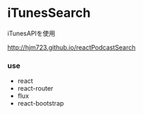 # iTunesSearch

iTunesAPIを使用

http://hjm723.github.io/reactPodcastSearch

### use

* react
* react-router
* flux
* react-bootstrap
